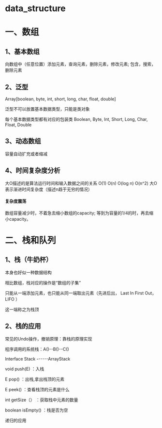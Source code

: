 # data_structure

# 一、数组

## 1、基本数组

向数组中（任意位置）添加元素，查询元素，删除元素，修改元素;
包含，搜索，删除元素

## 2、泛型
Array[boolean, byte, int, short, long, char, float, double]

泛型不可以放置基本数据类型，只能是类对象

每个基本数据类型都有对应的包装类
Boolean, Byte, Int, Short, Long, Char, Float, Double

## 3、动态数组
容量自动扩充或者缩减

## 4、时间复杂度分析
大O描述的是算法运行时间和输入数据之间的关系
O(1) O(n) O(log n) O(n^2)
大O 表示渐进时间复杂度（描述n趋于无穷的情况）

#### 复杂度震荡
数组容量减少时，不着急去缩小数组的capacity;
等到为容量的1/4的时，再去缩小capacity。



# 二、栈和队列

## 1、栈（牛奶杯）
本身也好似一种数据结构

相比数组，栈对应的操作是“数组的子集”

只能从一端添加元素，也只能从同一端取出元素（先进后出， Last In First Out，LIFO ）

这一端称之为栈顶

## 2、栈的应用
常见的Undo操作，撤销原理：靠栈的原理实现 

程序调用的系统栈：A()--B()--C()

Interface Stack<E> ------ArrayStack<E>

void push(E) ：入栈

E pop() ：出栈,拿出栈顶的元素

E peek() ：查看栈顶的元素是什么

int getSize（） ：获取栈中元素的数量

boolean isEmpty() ：栈是否为空

递归的应用


